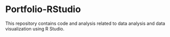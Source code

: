 # Portfolio-RStudio
This repository contains code and analysis related to data analysis and data visualization using R Studio.
